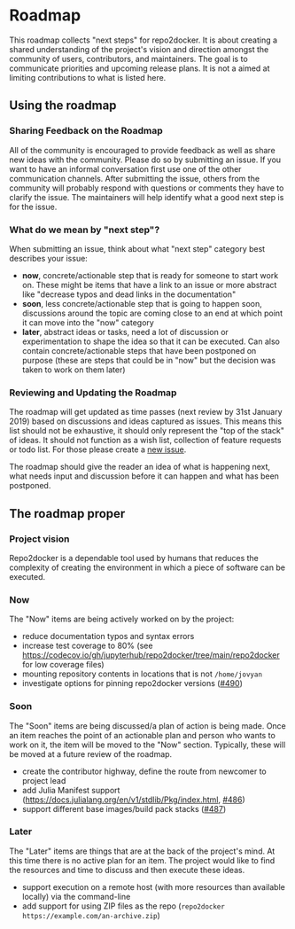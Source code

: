 # Roadmap

This roadmap collects "next steps" for repo2docker. It is about creating a
shared understanding of the project's vision and direction amongst
the community of users, contributors, and maintainers.
The goal is to communicate priorities and upcoming release plans.
It is not a aimed at limiting contributions to what is listed here.

## Using the roadmap
### Sharing Feedback on the Roadmap

All of the community is encouraged to provide feedback as well as share new
ideas with the community. Please do so by submitting an issue. If you want to
have an informal conversation first use one of the other communication channels.
After submitting the issue, others from the community will probably
respond with questions or comments they have to clarify the issue. The
maintainers will help identify what a good next step is for the issue.


### What do we mean by "next step"?

When submitting an issue, think about what "next step" category best describes
your issue:

* **now**, concrete/actionable step that is ready for someone to start work on.
These might be items that have a link to an issue or more abstract like
"decrease typos and dead links in the documentation"
* **soon**, less concrete/actionable step that is going to happen soon,
discussions around the topic are coming close to an end at which point it can
move into the "now" category
* **later**, abstract ideas or tasks, need a lot of discussion or
experimentation to shape the idea so that it can be executed. Can also
contain concrete/actionable steps that have been postponed on purpose
(these are steps that could be in "now" but the decision was taken to work on
them later)


### Reviewing and Updating the Roadmap

The roadmap will get updated as time passes (next review by 31st January 2019) based
on discussions and ideas captured as issues.
This means this list should not be exhaustive, it should only represent
the "top of the stack" of ideas. It should
not function as a wish list, collection of feature requests or todo list.
For those please create a
[new issue](https://github.com/jupyterhub/repo2docker/issues/new).

The roadmap should give the reader an idea of what is happening next, what needs
input and discussion before it can happen and what has been postponed.


## The roadmap proper
### Project vision

Repo2docker is a dependable tool used by humans that reduces the complexity of
creating the environment in which a piece of software can be executed.


### Now

The "Now" items are being actively worked on by the project:
* reduce documentation typos and syntax errors
* increase test coverage to 80% (see https://codecov.io/gh/jupyterhub/repo2docker/tree/main/repo2docker for low coverage files)
* mounting repository contents in locations that is not `/home/jovyan`
* investigate options for pinning repo2docker versions ([#490](https://github.com/jupyterhub/repo2docker/issues/490))


### Soon

The "Soon" items are being discussed/a plan of action is being made. Once an
item reaches the point of an actionable plan and person who wants to work on
it, the item will be moved to the "Now" section. Typically, these will be moved
at a future review of the roadmap.
* create the contributor highway, define the route from newcomer to project lead
* add Julia Manifest support (https://docs.julialang.org/en/v1/stdlib/Pkg/index.html, [#486](https://github.com/jupyterhub/repo2docker/issues/486))
* support different base images/build pack stacks ([#487](https://github.com/jupyterhub/repo2docker/issues/487))


### Later

The "Later" items are things that are at the back of the project's mind. At this
time there is no active plan for an item. The project would like to find the
resources and time to discuss and then execute these ideas.
* support execution on a remote host (with more resources than available locally) via the command-line
* add support for using ZIP files as the repo (`repo2docker https://example.com/an-archive.zip`)
